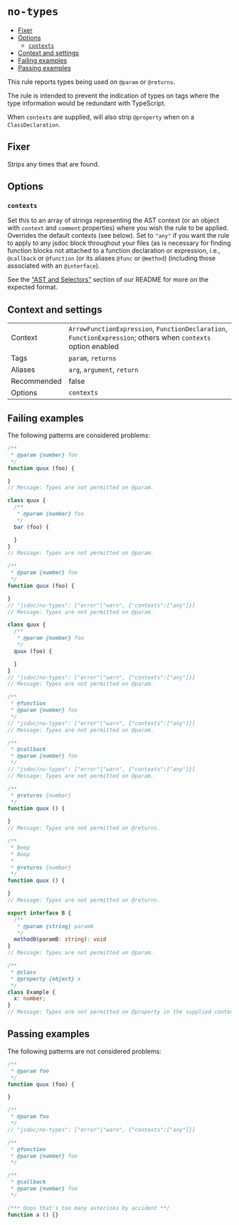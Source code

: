 <a name="user-content-no-types"></a>
<a name="no-types"></a>
# <code>no-types</code>

* [Fixer](#user-content-no-types-fixer)
* [Options](#user-content-no-types-options)
    * [`contexts`](#user-content-no-types-options-contexts)
* [Context and settings](#user-content-no-types-context-and-settings)
* [Failing examples](#user-content-no-types-failing-examples)
* [Passing examples](#user-content-no-types-passing-examples)


This rule reports types being used on `@param` or `@returns`.

The rule is intended to prevent the indication of types on tags where
the type information would be redundant with TypeScript.

When `contexts` are supplied, will also strip `@property` when on a
`ClassDeclaration`.

<a name="user-content-no-types-fixer"></a>
<a name="no-types-fixer"></a>
## Fixer

Strips any times that are found.

<a name="user-content-no-types-options"></a>
<a name="no-types-options"></a>
## Options

<a name="user-content-no-types-options-contexts"></a>
<a name="no-types-options-contexts"></a>
### <code>contexts</code>

Set this to an array of strings representing the AST context (or an object with
`context` and `comment` properties) where you wish the rule to be applied.
Overrides the default contexts (see below). Set to `"any"` if you want
the rule to apply to any jsdoc block throughout your files (as is necessary
for finding function blocks not attached to a function declaration or
expression, i.e., `@callback` or `@function` (or its aliases `@func` or
`@method`) (including those associated with an `@interface`).

See the ["AST and Selectors"](#user-content-eslint-plugin-jsdoc-advanced-ast-and-selectors)
section of our README for more on the expected format.

<a name="user-content-no-types-context-and-settings"></a>
<a name="no-types-context-and-settings"></a>
## Context and settings

|||
|---|---|
|Context|`ArrowFunctionExpression`, `FunctionDeclaration`, `FunctionExpression`; others when `contexts` option enabled|
|Tags|`param`, `returns`|
|Aliases|`arg`, `argument`, `return`|
|Recommended|false|
|Options|`contexts`|

<a name="user-content-no-types-failing-examples"></a>
<a name="no-types-failing-examples"></a>
## Failing examples

The following patterns are considered problems:

````ts
/**
 * @param {number} foo
 */
function quux (foo) {

}
// Message: Types are not permitted on @param.

class quux {
  /**
   * @param {number} foo
   */
  bar (foo) {

  }
}
// Message: Types are not permitted on @param.

/**
 * @param {number} foo
 */
function quux (foo) {

}
// "jsdoc/no-types": ["error"|"warn", {"contexts":["any"]}]
// Message: Types are not permitted on @param.

class quux {
  /**
   * @param {number} foo
   */
  quux (foo) {

  }
}
// "jsdoc/no-types": ["error"|"warn", {"contexts":["any"]}]
// Message: Types are not permitted on @param.

/**
 * @function
 * @param {number} foo
 */
// "jsdoc/no-types": ["error"|"warn", {"contexts":["any"]}]
// Message: Types are not permitted on @param.

/**
 * @callback
 * @param {number} foo
 */
// "jsdoc/no-types": ["error"|"warn", {"contexts":["any"]}]
// Message: Types are not permitted on @param.

/**
 * @returns {number}
 */
function quux () {

}
// Message: Types are not permitted on @returns.

/**
 * Beep
 * Boop
 *
 * @returns {number}
 */
function quux () {

}
// Message: Types are not permitted on @returns.

export interface B {
  /**
   * @param {string} paramA
   */
  methodB(paramB: string): void
}
// Message: Types are not permitted on @param.

/**
 * @class
 * @property {object} x
 */
class Example {
  x: number;
}
// Message: Types are not permitted on @property in the supplied context.
````



<a name="user-content-no-types-passing-examples"></a>
<a name="no-types-passing-examples"></a>
## Passing examples

The following patterns are not considered problems:

````ts
/**
 * @param foo
 */
function quux (foo) {

}

/**
 * @param foo
 */
// "jsdoc/no-types": ["error"|"warn", {"contexts":["any"]}]

/**
 * @function
 * @param {number} foo
 */

/**
 * @callback
 * @param {number} foo
 */

/*** Oops that's too many asterisks by accident **/
function a () {}
````

